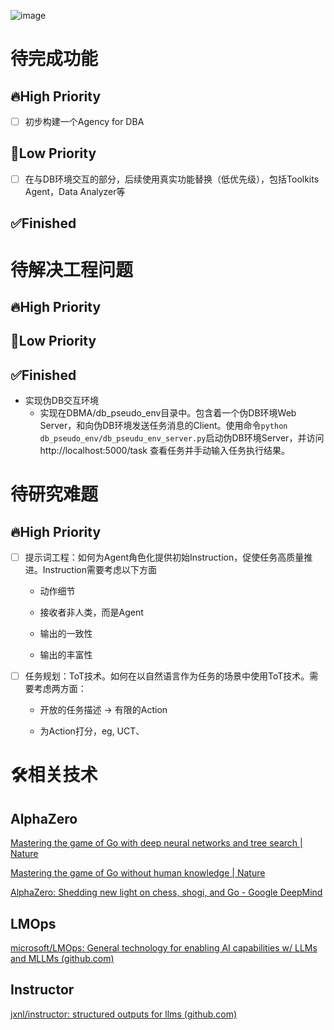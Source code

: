![image](https://github.com/dcstrange/DBMA/assets/19701927/732a9a44-767a-4d69-88e0-d8ce7ada3286)

# 待完成功能

## 🔥High Priority

- [ ] 初步构建一个Agency for DBA

## 🧊Low Priority

- [ ] 在与DB环境交互的部分，后续使用真实功能替换（低优先级），包括Toolkits Agent，Data Analyzer等

## ✅Finished



# 待解决工程问题

## 🔥High Priority

## 🧊Low Priority

## ✅Finished

- 实现伪DB交互环境
  - 实现在DBMA/db_pseudo_env目录中。包含着一个伪DB环境Web Server，和向伪DB环境发送任务消息的Client。使用命令`python db_pseudo_env/db_pseudu_env_server.py`启动伪DB环境Server，并访问 http://localhost:5000/task 查看任务并手动输入任务执行结果。

# 待研究难题

## 🔥High Priority

- [ ] 提示词工程：如何为Agent角色化提供初始Instruction，促使任务高质量推进。Instruction需要考虑以下方面
  - 动作细节

  - 接收者非人类，而是Agent

  - 输出的一致性

  - 输出的丰富性

- [ ] 任务规划：ToT技术。如何在以自然语言作为任务的场景中使用ToT技术。需要考虑两方面：
  - 开放的任务描述 → 有限的Action

  - 为Action打分，eg, UCT、
  
  

# 🛠️相关技术

## AlphaZero

[Mastering the game of Go with deep neural networks and tree search | Nature](https://www.nature.com/articles/nature16961)

[Mastering the game of Go without human knowledge | Nature](https://www.nature.com/articles/nature24270)

[AlphaZero: Shedding new light on chess, shogi, and Go - Google DeepMind](https://deepmind.google/discover/blog/alphazero-shedding-new-light-on-chess-shogi-and-go/)



## LMOps

[microsoft/LMOps: General technology for enabling AI capabilities w/ LLMs and MLLMs (github.com)](https://github.com/microsoft/LMOps)



## Instructor

[jxnl/instructor: structured outputs for llms (github.com)](https://github.com/jxnl/instructor)
